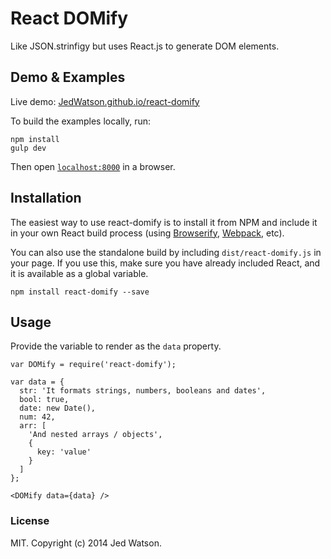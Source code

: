 # React DOMify

Like JSON.strinfigy but uses React.js to generate DOM elements.


## Demo & Examples

Live demo: [JedWatson.github.io/react-domify](http://JedWatson.github.io/react-domify/)

To build the examples locally, run:

```
npm install
gulp dev
```

Then open [`localhost:8000`](http://localhost:8000) in a browser.


## Installation

The easiest way to use react-domify is to install it from NPM and include it in your own React build process (using [Browserify](http://browserify.org), [Webpack](http://webpack.github.io/), etc).

You can also use the standalone build by including `dist/react-domify.js` in your page. If you use this, make sure you have already included React, and it is available as a global variable.

```
npm install react-domify --save
```


## Usage

Provide the variable to render as the `data` property.

```
var DOMify = require('react-domify');

var data = {
  str: 'It formats strings, numbers, booleans and dates',
  bool: true,
  date: new Date(),
  num: 42,
  arr: [
    'And nested arrays / objects',
    {
      key: 'value'
    }
  ]
};

<DOMify data={data} />
```

### License

MIT. Copyright (c) 2014 Jed Watson.

